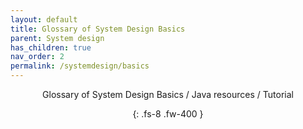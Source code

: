 ```yaml
---
layout: default
title: Glossary of System Design Basics
parent: System design
has_children: true
nav_order: 2
permalink: /systemdesign/basics
---
```

<div align="center" markdown="1">
Glossary of System Design Basics / Java resources / Tutorial

{: .fs-8 .fw-400 }
</div>